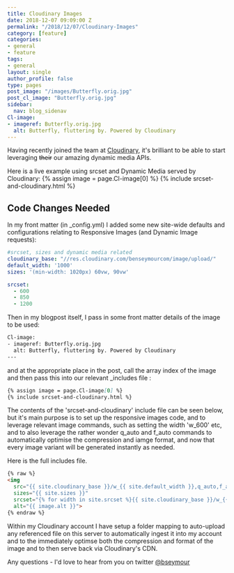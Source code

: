 ```yaml
---
title: Cloudinary Images
date: 2018-12-07 09:09:00 Z
permalink: "/2018/12/07/Cloudinary-Images"
category: [feature]
categories:
- general
- feature
tags:
- general
layout: single
author_profile: false
type: pages
post_image: "/images/Butterfly.orig.jpg"
post_cl_image: "Butterfly.orig.jpg"
sidebar:
  nav: blog_sidenav
Cl-image:
- imageref: Butterfly.orig.jpg
  alt: Butterfly, fluttering by. Powered by Cloudinary
---
```


Having recently joined the team at [Cloudinary](https://cloudinary.com/), it's brilliant to be able to start leveraging ~~their~~ our amazing dynamic media APIs.

Here is a live example using srcset and Dynamic Media served by Cloudinary:
{% assign image = page.Cl-image[0] %}
{% include srcset-and-cloudinary.html %}

## Code Changes Needed

In my front matter (in _config.yml) I added some new site-wide defaults and configurations relating to Responsive Images (and Dynamic Image requests):

```yml
#srcset, sizes and dynamic media related
cloudinary_base: "//res.cloudinary.com/benseymourcom/image/upload/"
default_width: '1000'
sizes: '(min-width: 1020px) 60vw, 90vw'

srcset:
  - 600
  - 850
  - 1200
```

Then in my blogpost itself, I pass in some front matter details of the image to be used:

```html
Cl-image:
- imageref: Butterfly.orig.jpg
  alt: Butterfly, fluttering by. Powered by Cloudinary
---
```

and at the appropriate place in the post, call the array index of the image and then pass this into our relevant _includes file :

```md
{% assign image = page.Cl-image[0] %}
{% include srcset-and-cloudinary.html %}
```

The contents of the 'srcset-and-cloudinary' include file can be seen below, but it's main purpose is to set up the responsive images code, and to leverage relevant image commands, such as setting the width 'w_600' etc, and to also leverage the rather wonder q_auto and f_auto commands to automatically optimise the compression and iamge format, and now that every image variant will be generated instantly as needed.

Here is the full includes file.

```html
{% raw %}
<img
  src="{{ site.cloudinary_base }}/w_{{ site.default_width }},q_auto,f_auto/live/{{ image.imageref }}"
  sizes="{{ site.sizes }}"
  srcset="{% for width in site.srcset %}{{ site.cloudinary_base }}/w_{{ width }},q_auto,f_auto/live/{{ image.imageref }} {{ width }}w{% if forloop.last == false %}, {% endif %}{% endfor %}"
  alt="{{ image.alt }}">
{% endraw %}
```

Within my Cloudinary account I have setup a folder mapping to auto-upload any referenced file on this server to automatically ingest it into my account and to the immediately optimse both the compression and format of the image and to then serve back via Cloudinary's CDN.


Any questions - I'd love to hear from you on twitter [@bseymour](https://twitter.com/bseymour)